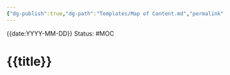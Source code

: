 ```yaml
---
{"dg-publish":true,"dg-path":"Templates/Map of Content.md","permalink":"/templates/map-of-content/"}
---
```


{{date:YYYY-MM-DD}}
Status: #MOC

# {{title}}
